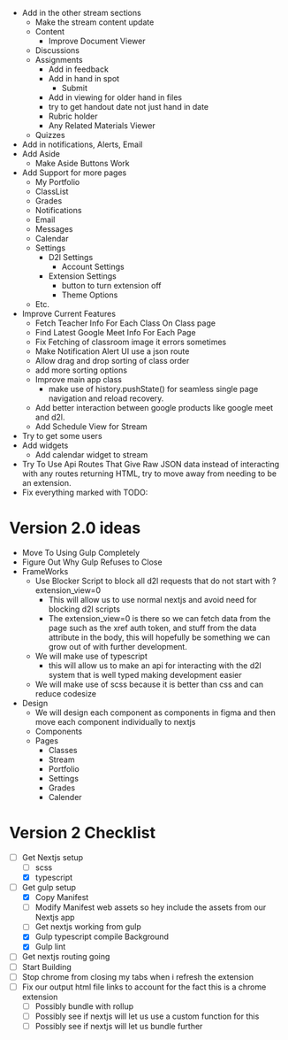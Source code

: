 + Add in the other stream sections
  + Make the stream content update
  + Content
    + Improve Document Viewer
  + Discussions
  + Assignments
    + Add in feedback
    + Add in hand in spot
      + Submit
    + Add in viewing for older hand in files
    + try to get handout date not just hand in date
    + Rubric holder
    + Any Related Materials Viewer
  + Quizzes
+ Add in notifications, Alerts, Email
+ Add Aside
  + Make Aside Buttons Work
+ Add Support for more pages
  + My Portfolio
  + ClassList
  + Grades
  + Notifications
  + Email
  + Messages
  + Calendar
  + Settings
    + D2l Settings
      + Account Settings
    + Extension Settings
      + button to turn extension off
      + Theme Options
  + Etc.
+ Improve Current Features
  + Fetch Teacher Info For Each Class On Class page
  + Find Latest Google Meet Info For Each Page
  + Fix Fetching of classroom image it errors sometimes
  + Make Notification Alert UI use a json route
  + Allow drag and drop sorting of class order
  + add more sorting options
  + Improve main app class
    + make use of history.pushState() for seamless single page navigation and reload recovery.
  + Add better interaction between google products like google meet and d2l.
  + Add Schedule View for Stream
+ Try to get some users
+ Add widgets
  + Add calendar widget to stream
+ Try To Use Api Routes That Give Raw JSON data instead of interacting with any routes returning HTML, try to move away from needing to be an extension.
+ Fix everything marked with TODO:

# Version 2.0 ideas
+ Move To Using Gulp Completely
+ Figure Out Why Gulp Refuses to Close
+ FrameWorks
  + Use Blocker Script to block all d2l requests that do not start with ?extension_view=0
    + This will allow us to use normal nextjs and avoid need for blocking d2l scripts
    + The extension_view=0 is there so we can fetch data from the page such as the xref auth token, and stuff from the data attribute in the body, this will hopefully be something we can grow out of with further development.
  + We will make use of typescript
    + this will allow us to make an api for interacting with the d2l system that is well typed making development easier
  + We will make use of scss because it is better than css and can reduce codesize
+ Design
  + We will design each component as components in figma and then move each component individually to nextjs
  + Components
  + Pages
    + Classes
    + Stream
    + Portfolio
    + Settings
    + Grades
    + Calender
# Version 2 Checklist
+ [ ] Get Nextjs setup
  + [ ] scss
  + [x] typescript
+ [ ] Get gulp setup
  + [x] Copy Manifest
  + [ ] Modify Manifest web assets so hey include the assets from our Nextjs app
  + [ ] Get nextjs working from gulp
  + [x] Gulp typescript compile Background
  + [x] Gulp lint
+ [ ] Get nextjs routing going
+ [ ] Start Building
+ [ ] Stop chrome from closing my tabs when i refresh the extension
+ [ ] Fix our output html file links to account for the fact this is a chrome extension
  + [ ] Possibly bundle with rollup
  + [ ] Possibly see if nextjs will let us use a custom function for this
  + [ ] Possibly see if nextjs will let us bundle further
